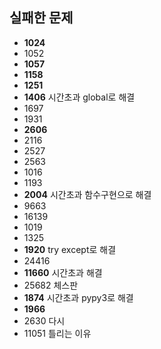 ## 실패한 문제

- **1024**
- 1052
- **1057**
- **1158**
- **1251**
- **1406** 시간초과 global로 해결
- 1697
- 1931
- **2606**
- 2116
- 2527
- 2563
- 1016
- 1193
- **2004** 시간초과 함수구현으로 해결
- 9663
- 16139
- 1019
- 1325
- **1920** try except로 해결
- 24416
- **11660** 시간초과 해결
- 25682 체스판
- **1874** 시간초과 pypy3로 해결
- **1966**
- 2630 다시
- 11051 틀리는 이유

